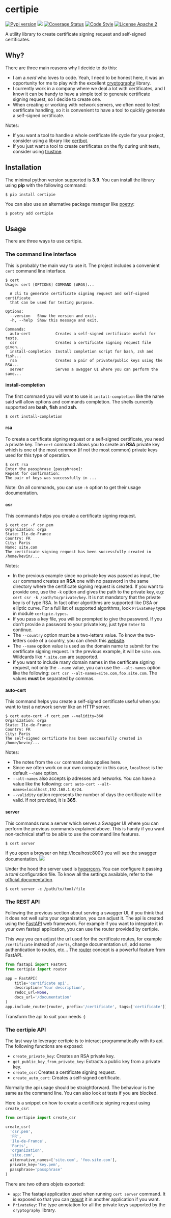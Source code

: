# certipie

[![Pypi version](https://img.shields.io/pypi/v/certipie.svg)](https://pypi.org/project/certipie/)
![](https://github.com/lewoudar/certipie/workflows/CI/badge.svg)
[![Coverage Status](https://codecov.io/gh/lewoudar/certipie/branch/main/graphs/badge.svg?branch=main)](https://codecov.io/gh/lewoudar/certipie)
[![Code Style](https://img.shields.io/badge/code%20style-black-black)](https://github.com/lewoudar/certipie)
[![License Apache 2](https://img.shields.io/hexpm/l/plug.svg)](http://www.apache.org/licenses/LICENSE-2.0)

A utility library to create certificate signing request and self-signed certificates.

## Why?

There are three main reasons why I decide to do this:

- I am a *nerd* who loves to code. Yeah, I need to be honest here, it was an opportunity for me to play with the
  excellent [cryptography](https://cryptography.io/en/latest/) library.
- I currently work in a company where we deal a lot with certificates, and I know it can be handy to have a simple tool
  to generate certificate signing request, so I decide to create one.
- When creating or working with network servers, we often need to test certificate handling, so it is convenient to have
  a tool to quickly generate a self-signed certificate.

Notes:

- If you want a tool to handle a whole certificate life cycle for your project, consider using a library like
  [certbot](https://eff-certbot.readthedocs.io/en/stable/).
- If you just want a tool to create certificates on the fly during unit tests, consider using
  [trustme](https://trustme.readthedocs.io/en/latest/).

## Installation

The minimal python version supported is **3.9**. You can install the library using **pip** with the following command:

```shell
$ pip install certipie
```

You can also use an alternative package manager like [poetry](https://python-poetry.org/docs/):

```shell
$ poetry add certipie
```

## Usage

There are three ways to use certipie.

### The command line interface

This is probably the main way to use it. The project includes a convenient `cert` command line interface.

```shell
$ cert
Usage: cert [OPTIONS] COMMAND [ARGS]...

  A cli to generate certificate signing request and self-signed certificate
  that can be used for testing purpose.

Options:
  --version   Show the version and exit.
  -h, --help  Show this message and exit.

Commands:
  auto-cert           Creates a self-signed certificate useful for tests.
  csr                 Creates a certificate signing request file given...
  install-completion  Install completion script for bash, zsh and fish...
  rsa                 Creates a pair of private/public keys using the RSA...
  server              Serves a swagger UI where you can perform the same...
```

#### install-completion

The first command you will want to use is `install-completion` like the name said will allow options and commands
completion. The shells currently supported are **bash**, **fish** and **zsh**.

```shell
$ cert install-completion
```

#### rsa

To create a certificate signing request or a self-signed certificate, you need a private key. The `cert` command allows
you to create an **RSA** private key which is one of the most common (if not the most common) private keys used for this
type of operation.

```shell
$ cert rsa
Enter the passphrase [passphrase]:
Repeat for confirmation:
The pair of keys was successfully in ...
```

Note: On all commands, you can use `-h` option to get their usage documentation.

#### csr

This commands helps you create a certificate signing request.

```shell
$ cert csr -f csr.pem
Organization: orga
State: Ile-de-France
Country: FR
City: Paris
Name: site.com
The certificate signing request has been successfully created in /home/kevin/...
```

Notes:

- In the previous example since no private key was passed as input, the `csr` command creates an **RSA** one with no
  password in the same directory where the certificate signing request is created. If you want to provide one, use the
  `-k` option and gives the path to the private key, e.g: `cert csr -k /path/to/private/key`. It is not mandatory that
  the private key is of type RSA. In fact other algorithms are supported like DSA or elliptic curve. For a full list of
  supported algorithms, look `PrivateKey` type in module `certipie.types`.
- If you pass a key file, you will be prompted to give the password. If you don't provide a password to your private
  key, just type `Enter` to continue.
- The `--country` option must be a two-letters value. To know the two-letters code of a country, you can check this
  [website](https://www.iban.com/country-codes).
- The `--name` option value is used as the domain name to submit for the certificate signing request. In the previous
  example, it will be `site.com`. Wildcards like `*.site.com` are supported.
- If you want to include many domain names in the certificate signing request, not only the `--name` value, you can use
  the `--alt-names` option like the following: `cert csr --alt-names=site.com,foo.site.com`. The values **must**
  be separated by commas.

#### auto-cert

This command helps you create a self-signed certificate useful when you want to test a network server like an HTTP
server.

```shell
$ cert auto-cert -f cert.pem --validity=360
Organization: orga
State: Ile-de-France
Country: FR
City: Paris
The self-signed certificate has been successfully created in /home/kevin/...
```

Notes:

- The notes from the `csr` command also applies here.
- Since we often work on our own computer in this case, `localhost` is the default `--name` option.
- `--alt-names` also accepts ip adresses and networks. You can have a value like the following:
  `cert auto-cert --alt-names=localhost,192.168.1.0/24`.
- `--validity` option represents the number of days the certificate will be valid. If not provided, it is **365**.

#### server

This commands runs a server which serves a Swagger UI where you can perform the previous commands explained above. This
is handy if you want non-technical staff to be able to use the command line features.

```shell
$ cert server
```

If you open a browser on http://localhost:8000 you will see the swagger documentation.
![](images/cert_api.png)

Under the hood the server used is [hypercorn](https://pgjones.gitlab.io/hypercorn). You can configure it passing a
*toml* configuration file. To know all the settings available, refer to the
[official documentation](https://pgjones.gitlab.io/hypercorn/how_to_guides/configuring.html).

```shell
$ cert server -c /path/to/toml/file
```

### The REST API

Following the previous section about serving a swagger UI, if you think that it does not well suits your organization,
you can adjust it. The api is created using the [FastAPI](https://fastapi.tiangolo.com/) web framework. For example if
you want to integrate it in your own fastapi application, you can use the router provided by certipie.

This way you can adjust the url used for the certificate routes, for example `/certificate` instead of `/certs`, change
documentation url, add some authentication to routes, etc...
The [router](https://fastapi.tiangolo.com/tutorial/bigger-applications/) concept is a powerful feature from FastAPI.

```python
from fastapi import FastAPI
from certipie import router

app = FastAPI(
    title='certificate api',
    description='Your description',
    redoc_url=None,
    docs_url='/documentation'
)
app.include_router(router, prefix='/certificate', tags=['certificate'])
```

Transform the api to suit your needs :)

### The certipie API

The last way to leverage certipie is to interact programmatically with its api. The following functions are exposed:

- `create_private_key`: Creates an RSA private key.
- `get_public_key_from_private_key`: Extracts a public key from a private key.
- `create_csr`: Creates a certificate signing request.
- `create_auto_cert`: Creates a self-signed certificate.

Normally the api usage should be straightforward. The behaviour is the same as the command line. You can also look at
tests if you are blocked.

Here is a snippet on how to create a certificate signing request using `create_csr`:

```python
from certipie import create_csr

create_csr(
  'csr.pem',
  'FR',
  'Ile-de-France',
  'Paris',
  'organization',
  'site.com',
  alternative_names=['site.com', 'foo.site.com'],
  private_key='key.pem',
  passphrase='passphrase'
)
```

There are two others objets exported:

- `app`: The fastapi application used when running `cert server` command. It is exposed so that you can
  [mount](https://fastapi.tiangolo.com/advanced/sub-applications/) it in another application if you want.
- `PrivateKey`: The type annotation for all the private keys supported by the `cryptography` library.
